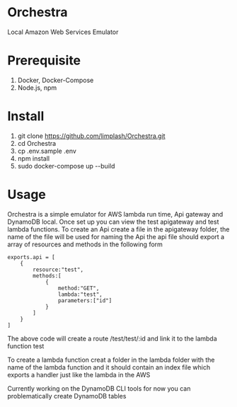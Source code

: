 # Orchestra
Local Amazon Web Services Emulator

# Prerequisite

1. Docker, Docker-Compose
2. Node.js, npm

# Install 

1. git clone https://github.com/limplash/Orchestra.git
2. cd Orchestra
3. cp .env.sample .env
4. npm install
5. sudo docker-compose up --build

# Usage

Orchestra is a simple emulator for AWS lambda run time, Api gateway and DynamoDB local. Once set up you can view the test apigateway and test lambda functions.
To create an Api create a file in the apigateway folder, the name of the file will be used for naming the Api the api file should export a array of resources and methods in the following form 
```
exports.api = [
	{
		resource:"test",
		methods:[
			{
				method:"GET",
				lambda:"test",
				parameters:["id"]
			}
		]
	}
]
```
The above code will create a route /test/test/:id and link it to the lambda function test 

To create a lambda function creat a folder in the lambda folder with the name of the lambda function and it should contain an index file which exports a handler just like the lambda in the AWS 

Currently working on the DynamoDB CLI tools for now you can problematically create DynamoDB tables 
